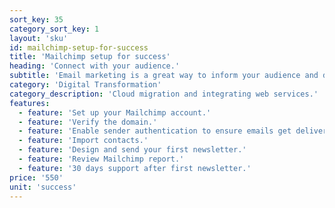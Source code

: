 ```yaml
---
sort_key: 35
category_sort_key: 1
layout: 'sku'
id: mailchimp-setup-for-success
title: 'Mailchimp setup for success'
heading: 'Connect with your audience.'
subtitle: 'Email marketing is a great way to inform your audience and drive sales. Email will always be a great way to engage with your customers and prospects.'
category: 'Digital Transformation'
category_description: 'Cloud migration and integrating web services.'
features:
  - feature: 'Set up your Mailchimp account.'
  - feature: 'Verify the domain.'
  - feature: 'Enable sender authentication to ensure emails get delivered and not to spam.'
  - feature: 'Import contacts.'
  - feature: 'Design and send your first newsletter.'
  - feature: 'Review Mailchimp report.'
  - feature: '30 days support after first newsletter.'
price: '550'
unit: 'success'
---
```

